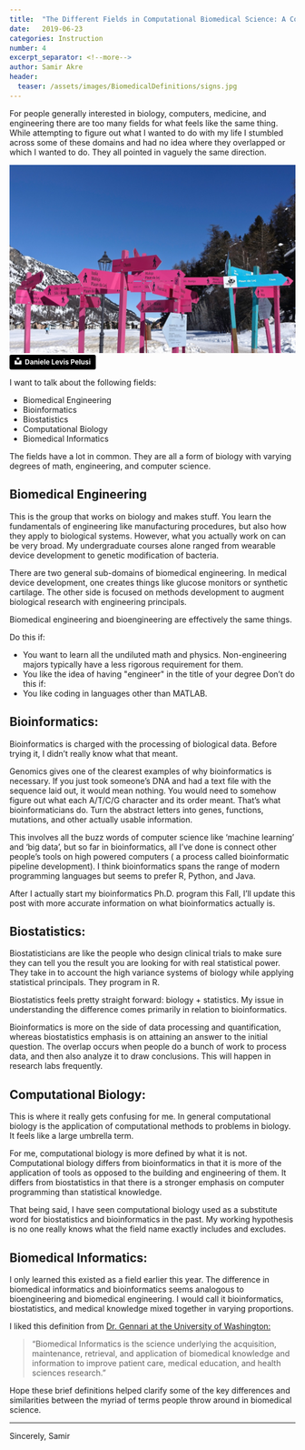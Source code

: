 ```yaml
---
title:  "The Different Fields in Computational Biomedical Science: A Confused Students Perspective."
date:   2019-06-23
categories: Instruction
number: 4
excerpt_separator: <!--more-->
author: Samir Akre
header:
  teaser: /assets/images/BiomedicalDefinitions/signs.jpg
---
```




For people generally interested in biology, computers, medicine, and engineering there are too many fields for what feels like the same thing. While attempting to figure out what I wanted to do with my life I stumbled across some of these domains and had no idea where they overlapped or which I wanted to do. They all pointed in vaguely the same direction.  
  
![Signs](/assets/images/BiomedicalDefinitions/signs.jpg)
<a style="background-color:black;color:white;text-decoration:none;padding:4px 6px;font-family:-apple-system, BlinkMacSystemFont, &quot;San Francisco&quot;, &quot;Helvetica Neue&quot;, Helvetica, Ubuntu, Roboto, Noto, &quot;Segoe UI&quot;, Arial, sans-serif;font-size:12px;font-weight:bold;line-height:1.2;display:inline-block;border-radius:3px" href="https://unsplash.com/@yogidan2012?utm_medium=referral&amp;utm_campaign=photographer-credit&amp;utm_content=creditBadge" target="_blank" rel="noopener noreferrer" title="Download free do whatever you want high-resolution photos from Daniele Levis Pelusi"><span style="display:inline-block;padding:2px 3px"><svg xmlns="http://www.w3.org/2000/svg" style="height:12px;width:auto;position:relative;vertical-align:middle;top:-2px;fill:white" viewBox="0 0 32 32"><title>unsplash-logo</title><path d="M10 9V0h12v9H10zm12 5h10v18H0V14h10v9h12v-9z"></path></svg></span><span style="display:inline-block;padding:2px 3px">Daniele Levis Pelusi</span></a>

I want to talk about the following fields:
- Biomedical Engineering
- Bioinformatics
- Biostatistics
- Computational Biology
- Biomedical Informatics

The fields have a lot in common. They are all a form of biology with varying degrees of math, engineering, and computer science.

<!--more-->

## Biomedical Engineering
This is the group that works on biology and makes stuff. You learn the fundamentals of engineering like manufacturing procedures, but also how they apply to biological systems. However, what you actually work on can be very broad. My undergraduate courses alone ranged from wearable device development to genetic modification of bacteria.

There are two general sub-domains of biomedical engineering.  In medical device development, one creates things like glucose monitors or synthetic cartilage. The other side is focused on methods development to augment biological research with engineering principals.

Biomedical engineering and bioengineering are effectively the same things.

Do this if:
 - You want to learn all the undiluted math and physics. Non-engineering majors typically have a less rigorous requirement for them.
- You like the idea of having "engineer" in the title of your degree
Don’t do this if:
- You like coding in languages other than MATLAB.

## Bioinformatics:
Bioinformatics is charged with the processing of biological data. Before trying it, I didn’t really know what that meant.

Genomics gives one of the clearest examples of why bioinformatics is necessary. If you just took someone’s DNA and had a text file with the sequence laid out, it would mean nothing. You would need to somehow figure out what each A/T/C/G character and its order meant. That’s what bioinformaticians do. Turn the abstract letters into genes, functions, mutations, and other actually usable information.

This involves all the buzz words of computer science like ‘machine learning’ and ‘big data’, but so far in bioinformatics, all I’ve done is connect other people’s tools on high powered computers ( a process called bioinformatic pipeline development). I think bioinformatics spans the range of modern programming languages but seems to prefer R, Python, and Java.

After I actually start my bioinformatics Ph.D. program this Fall, I’ll update this post with more accurate information on what bioinformatics actually is.


## Biostatistics:
Biostatisticians are like the people who design clinical trials to make sure they can tell you the result you are looking for with real statistical power. They take in to account the high variance systems of biology while applying statistical principals. They program in R.

Biostatistics feels pretty straight forward: biology + statistics. My issue in understanding the difference comes primarily in relation to bioinformatics.

Bioinformatics is more on the side of data processing and quantification, whereas biostatistics emphasis is on attaining an answer to the initial question. The overlap occurs when people do a bunch of work to process data, and then also analyze it to draw conclusions. This will happen in research labs frequently.

## Computational Biology:
This is where it really gets confusing for me. In general computational biology is the application of computational methods to problems in biology. It feels like a large umbrella term. 

For me, computational biology is more defined by what it is not. Computational biology differs from bioinformatics in that it is more of the application of tools as opposed to the building and engineering of them. It differs from biostatistics in that there is a stronger emphasis on computer programming than statistical knowledge. 

That being said, I have seen computational biology used as a substitute word for biostatistics and bioinformatics in the past. My working hypothesis is no one really knows what the field name exactly includes and excludes.

## Biomedical Informatics:
I only learned this existed as a field earlier this year. The difference in biomedical informatics and bioinformatics seems analogous to bioengineering and biomedical engineering. I would call it bioinformatics, biostatistics, and medical knowledge mixed together in varying proportions.

I liked this definition from [Dr. Gennari at the University of Washington:](http://faculty.washington.edu/gennari/MedicalInformaticsDef.html)
>“Biomedical Informatics is the science underlying the acquisition, maintenance, retrieval, and application of biomedical knowledge and information to improve patient care, medical education, and health sciences research.”

Hope these brief definitions helped clarify some of the key differences and similarities between the myriad of terms people throw around in biomedical science.

---
Sincerely,
Samir
